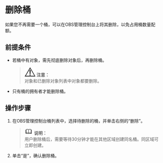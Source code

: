 # 删除桶<a name="zh-cn_topic_0045829100"></a>

如果您不再需要一个桶，可以在OBS管理控制台上将其删除，以免占用桶数量配额。

## 前提条件<a name="section13232514888"></a>

-   若桶中有对象，需先彻底删除对象后，再删除桶。

    >![](public_sys-resources/icon-notice.gif) **注意：**   
    >对象和已删除对象列表中对象都要删除。  

-   只有桶的拥有者才能删除桶。

## 操作步骤<a name="section37513361680"></a>

1.  在OBS管理控制台桶列表中，选择待删除的桶，并单击右侧的“删除”。

    >![](public_sys-resources/icon-note.gif) **说明：**   
    >用户删除桶后，需要等待30分钟才能在其他区域创建同名桶。同区域可立即创建。  

2.  单击“是”，确认删除桶。


